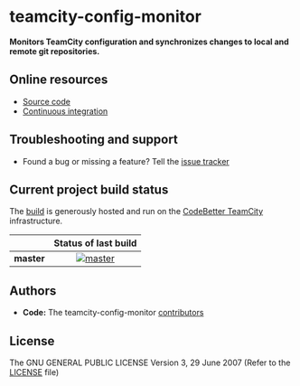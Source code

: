 # teamcity-config-monitor

**Monitors TeamCity configuration and synchronizes changes to local and remote git repositories.**

## Online resources

 - [Source code][0]
 - [Continuous integration][1]

 [0]: https://github.com/grenade/teamcity-config-monitor/
 [1]: http://teamcity.codebetter.com/project.html?projectId=project439&guest=1

## Troubleshooting and support

 - Found a bug or missing a feature? Tell the [issue tracker][2]

 [2]: https://github.com/grenade/teamcity-config-monitor/issues

## Current project build status

The [build][3] is generously hosted and run on the [CodeBetter TeamCity][4] infrastructure.

|  | Status of last build |
| :------ | :------: |
| **master** | [![master][5]][6] |

 [3]: http://teamcity.codebetter.com/viewType.html?buildTypeId=bt1181
 [4]: http://codebetter.com/codebetter-ci/
 [5]: http://teamcity.codebetter.com/app/rest/builds/buildType:(id:bt1181)/statusIcon
 [6]: http://teamcity.codebetter.com/viewType.html?buildTypeId=bt1181&guest=1

## Authors

 - **Code:** The teamcity-config-monitor [contributors][7]

 [7]: https://github.com/grenade/teamcity-config-monitor/contributors

## License

The GNU GENERAL PUBLIC LICENSE Version 3, 29 June 2007 (Refer to the [LICENSE][8] file)

 [8]: https://github.com/teamcity-config-monitor/blob/master/LICENSE
